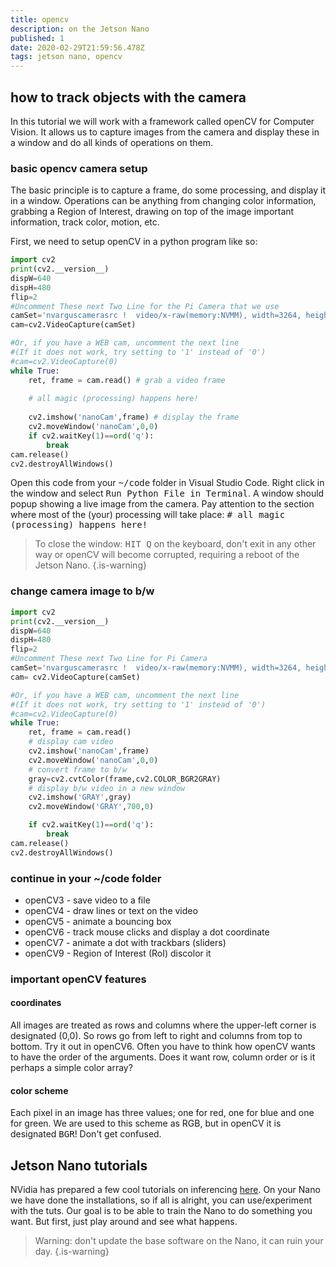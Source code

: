 ```yaml
---
title: opencv
description: on the Jetson Nano
published: 1
date: 2020-02-29T21:59:56.478Z
tags: jetson nano, opencv
---
```


## how to track objects with the camera

In this tutorial we will work with a framework called openCV for Computer Vision. It allows us to capture images from the camera and display these in a window and do all kinds of operations on them.
### basic opencv camera setup
The basic principle is to capture a frame, do some processing, and display it in a window. Operations can be anything from changing color information, grabbing a Region of Interest, drawing on top of the image important information, track color, motion, etc.

First, we need to setup openCV in a python program like so:
```python
import cv2
print(cv2.__version__)
dispW=640
dispH=480
flip=2
#Uncomment These next Two Line for the Pi Camera that we use
camSet='nvarguscamerasrc !  video/x-raw(memory:NVMM), width=3264, height=2464, format=NV12, framerate=21/1 ! nvvidconv flip-method='+str(flip)+' ! video/x-raw, width='+str(dispW)+', height='+str(dispH)+', format=BGRx ! videoconvert ! video/x-raw, format=BGR ! appsink'
cam=cv2.VideoCapture(camSet)

#Or, if you have a WEB cam, uncomment the next line
#(If it does not work, try setting to '1' instead of '0')
#cam=cv2.VideoCapture(0)
while True:
    ret, frame = cam.read() # grab a video frame
    
    # all magic (processing) happens here!
    
    cv2.imshow('nanoCam',frame) # display the frame 
    cv2.moveWindow('nanoCam',0,0)
    if cv2.waitKey(1)==ord('q'):
        break
cam.release()
cv2.destroyAllWindows()
```
Open this code from your <kbd>~/code</kbd> folder in Visual Studio Code. Right click in the window and select <kbd>Run Python File in Terminal</kbd>. A window should popup showing a live image from the camera.
Pay attention to the section where most of the (your) processing will take place: <kbd># all magic (processing) happens here!</kbd>

> To close the window: <kbd>HIT Q</kbd> on the keyboard, don't exit in any other way or openCV will become corrupted, requiring a reboot of the Jetson Nano.
{.is-warning}

### change camera image to b/w
```python
import cv2
print(cv2.__version__)
dispW=640
dispH=480
flip=2
#Uncomment These next Two Line for Pi Camera
camSet='nvarguscamerasrc !  video/x-raw(memory:NVMM), width=3264, height=2464, format=NV12, framerate=21/1 ! nvvidconv flip-method='+str(flip)+' ! video/x-raw, width='+str(dispW)+', height='+str(dispH)+', format=BGRx ! videoconvert ! video/x-raw, format=BGR ! appsink'
cam= cv2.VideoCapture(camSet)

#Or, if you have a WEB cam, uncomment the next line
#(If it does not work, try setting to '1' instead of '0')
#cam=cv2.VideoCapture(0)
while True:
    ret, frame = cam.read()
    # display cam video
    cv2.imshow('nanoCam',frame)
    cv2.moveWindow('nanoCam',0,0)
    # convert frame to b/w
    gray=cv2.cvtColor(frame,cv2.COLOR_BGR2GRAY)
    # display b/w video in a new window
    cv2.imshow('GRAY',gray)
    cv2.moveWindow('GRAY',700,0)

    if cv2.waitKey(1)==ord('q'):
        break
cam.release()
cv2.destroyAllWindows()
```
### continue in your ~/code folder
- openCV3 - save video to a file
- openCV4 - draw lines or text on the video
- openCV5 - animate a bouncing box
- openCV6 - track mouse clicks and display a dot coordinate
- openCV7 - animate a dot with trackbars (sliders)
- openCV9 - Region of Interest (RoI) discolor it

### important openCV features
#### coordinates
All images are treated as rows and columns where the upper-left corner is designated (0,0). So rows go from left to right and columns from top to bottom. Try it out in openCV6. Often you have to think how openCV wants to have the order of the arguments. Does it want row, column order or is it perhaps a simple color array? 
#### color scheme
Each pixel in an image has three values; one for red, one for blue and one for green. We are used to this scheme as RGB, but in openCV it is designated <kbd>BGR</kbd>! Don't get confused.

## Jetson Nano tutorials
NVidia has prepared a few cool tutorials on inferencing [here](https://github.com/dusty-nv/jetson-inference/blob/master/docs/imagenet-console-2.md).
On your Nano we have done the installations, so if all is alright, you can use/experiment with the tuts.
Our goal is to be able to train the Nano to do something you want. But first, just play around and see what happens.

>Warning: don't update the base software on the Nano, it can ruin your day.
{.is-warning}


